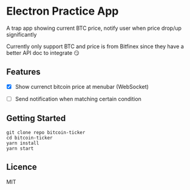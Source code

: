 # Electron Practice App

A trap app showing current BTC price, notify user when price drop/up significantly

Currently only support BTC and price is from Bitfinex since they have a better API doc to integrate :smirk:

## Features

- [x] Show currenct bitcoin price at menubar (WebSocket)
- [ ] Send notification when matching certain condition


## Getting Started

```
git clone repo bitcoin-ticker
cd bitcoin-ticker
yarn install
yarn start
```

## Licence

MIT